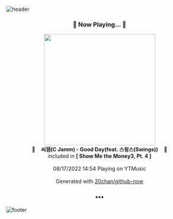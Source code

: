 ![header](https://capsule-render.vercel.app/api?type=wave&height=170&section=header&text=Hi.%20I'm%20SHIFT&fontColor=090707&fontAlignX=45&fontAlignY=65&fontSize=100)

<h3 align="center">🎵 Now Playing... 🎵</h3>
<p align="center">
  <a href="https://music.youtube.com/watch?v=wDgdTEX9K0I">
    <img width="300" src="https://lh3.googleusercontent.com/fudofVB_4TlajBg_cdu3Vmq230tKgcv4ovHKy-EDQqF0WbaOiyTTteAA5_u6xr3X-54beHPqXDQuG_uY8A">
  </a>
  <br>
  🎵&nbsp&nbsp&nbsp <b>씨잼(C Jamm) - Good Day(feat. 스윙스(Swings))</b> &nbsp&nbsp&nbsp🎵
  <br>
  included in <b>[ Show Me the Money3, Pt. 4 ]</b>
  
  <br />
  <br />
  08/17/2022 14:54 Playing on YTMusic
  <br />
  <br />
  Generated with <a href="https://github.com/20chan/github-now">20chan/github-now</a>
</p>

<h3 align="center">•••</h3>

![footer](https://capsule-render.vercel.app/api?type=wave&height=150&section=footer)
